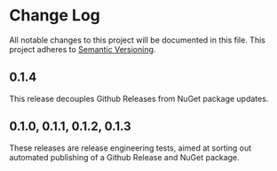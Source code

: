 # Change Log

All notable changes to this project will be documented in this file. This
project adheres to [Semantic Versioning](http://semver.org/).

## 0.1.4

This release decouples Github Releases from NuGet package updates.

## 0.1.0, 0.1.1, 0.1.2, 0.1.3

These releases are release engineering tests, aimed at sorting out automated publishing of a Github Release and NuGet package.
